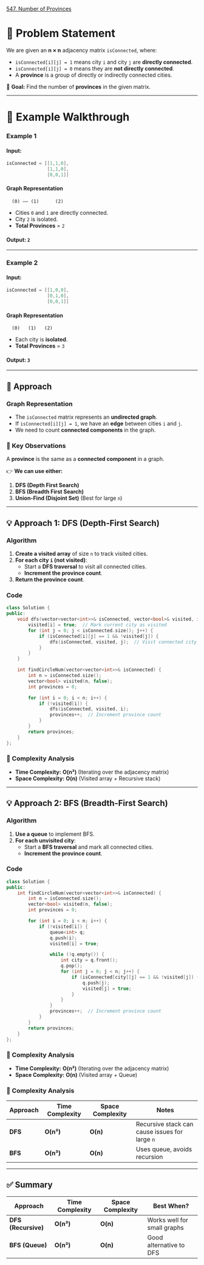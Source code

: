 [547. Number of Provinces](https://leetcode.com/problems/number-of-provinces/description/?envType=study-plan-v2&envId=leetcode-75)

# **📌 Problem Statement**
We are given an **n × n** adjacency matrix `isConnected`, where:
- `isConnected[i][j] = 1` means city `i` and city `j` are **directly connected**.
- `isConnected[i][j] = 0` means they are **not directly connected**.
- A **province** is a group of directly or indirectly connected cities.

🔹 **Goal:** Find the number of **provinces** in the given matrix.

---

# **🔹 Example Walkthrough**
### **Example 1**
#### **Input:**
```cpp
isConnected = [[1,1,0],
               [1,1,0],
               [0,0,1]]
```
#### **Graph Representation**
```
  (0) —— (1)      (2)
```
- Cities `0` and `1` are directly connected.
- City `2` is isolated.
- **Total Provinces** = `2`

#### **Output:** `2`

---

### **Example 2**
#### **Input:**
```cpp
isConnected = [[1,0,0],
               [0,1,0],
               [0,0,1]]
```
#### **Graph Representation**
```
  (0)   (1)   (2)
```
- Each city is **isolated**.
- **Total Provinces** = `3`

#### **Output:** `3`

---

## **🚀 Approach**
### **Graph Representation**
- The `isConnected` matrix represents an **undirected graph**.
- If `isConnected[i][j] = 1`, we have an **edge** between cities `i` and `j`.
- We need to count **connected components** in the graph.

### **📌 Key Observations**
A **province** is the same as a **connected component** in a graph.

👉 **We can use either:**
1. **DFS (Depth First Search)**
2. **BFS (Breadth First Search)**
3. **Union-Find (Disjoint Set)** (Best for large `n`)

---

## **💡 Approach 1: DFS (Depth-First Search)**
### **Algorithm**
1. **Create a visited array** of size `n` to track visited cities.
2. **For each city `i` (not visited)**:
   - Start a **DFS traversal** to visit all connected cities.
   - **Increment the province count**.
3. **Return the province count**.

### **Code**
```cpp
class Solution {
public:
    void dfs(vector<vector<int>>& isConnected, vector<bool>& visited, int i) {
        visited[i] = true;  // Mark current city as visited
        for (int j = 0; j < isConnected.size(); j++) {
            if (isConnected[i][j] == 1 && !visited[j]) {
                dfs(isConnected, visited, j);  // Visit connected city
            }
        }
    }

    int findCircleNum(vector<vector<int>>& isConnected) {
        int n = isConnected.size();
        vector<bool> visited(n, false);
        int provinces = 0;

        for (int i = 0; i < n; i++) {
            if (!visited[i]) {  
                dfs(isConnected, visited, i);
                provinces++;  // Increment province count
            }
        }
        return provinces;
    }
};
```
### **🔹 Complexity Analysis**
- **Time Complexity:** **O(n²)** (Iterating over the adjacency matrix)
- **Space Complexity:** **O(n)** (Visited array + Recursive stack)

---

## **💡 Approach 2: BFS (Breadth-First Search)**
### **Algorithm**
1. **Use a queue** to implement BFS.
2. **For each unvisited city**:
   - Start a **BFS traversal** and mark all connected cities.
   - **Increment the province count**.

### **Code**
```cpp
class Solution {
public:
    int findCircleNum(vector<vector<int>>& isConnected) {
        int n = isConnected.size();
        vector<bool> visited(n, false);
        int provinces = 0;

        for (int i = 0; i < n; i++) {
            if (!visited[i]) {  
                queue<int> q;
                q.push(i);
                visited[i] = true;

                while (!q.empty()) {
                    int city = q.front();
                    q.pop();
                    for (int j = 0; j < n; j++) {
                        if (isConnected[city][j] == 1 && !visited[j]) {
                            q.push(j);
                            visited[j] = true;
                        }
                    }
                }
                provinces++;  // Increment province count
            }
        }
        return provinces;
    }
};
```
### **🔹 Complexity Analysis**
- **Time Complexity:** **O(n²)** (Iterating over the adjacency matrix)
- **Space Complexity:** **O(n)** (Visited array + Queue)

### **🔹 Complexity Analysis**
| **Approach** | **Time Complexity** | **Space Complexity** | **Notes** |
|-------------|----------------|----------------|----------------|
| **DFS** | **O(n²)** | **O(n)** | Recursive stack can cause issues for large `n` |
| **BFS** | **O(n²)** | **O(n)** | Uses queue, avoids recursion |

---

## **✅ Summary**
| **Approach** | **Time Complexity** | **Space Complexity** | **Best When?** |
|-------------|----------------|----------------|----------------|
| **DFS (Recursive)** | **O(n²)** | **O(n)** | Works well for small graphs |
| **BFS (Queue)** | **O(n²)** | **O(n)** | Good alternative to DFS |

